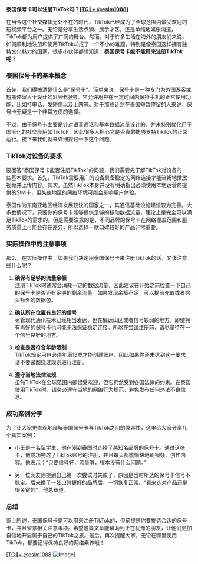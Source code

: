 **泰国保号卡可以注册TikTok吗？[[TG💪+ @esim1088](https://t.me/s/esim1088)]**

在当今这个社交媒体无处不在的时代，TikTok已经成为了全球范围内最受欢迎的短视频平台之一。无论是分享生活点滴、展示才艺，还是单纯地娱乐消遣，TikTok都为用户提供了广阔的舞台。然而，对于许多生活在海外的朋友们来说，如何顺利地注册和使用TikTok却成了一个不小的难题。特别是像泰国这样拥有独特文化魅力的国家，很多小伙伴都想知道：**泰国保号卡能不能用来注册TikTok呢？**

### 泰国保号卡的基本概念

首先，我们得搞清楚什么是“保号卡”。简单来说，保号卡是一种专门为外国游客或短期停留人士设计的SIM卡服务。它允许用户在一定时间内保持手机的正常使用功能，比如打电话、发短信以及上网等。对于那些计划在泰国短暂停留的人来说，保号卡无疑是一个非常方便的选择。

不过，由于保号卡主要是针对语音通话和基本数据流量设计的，并未特别优化用于国际化的社交应用如TikTok，因此很多人担心它是否真的能够支持TikTok的正常运行。接下来我们就来详细探讨一下这个问题。

### TikTok对设备的要求

要回答“泰国保号卡能否注册TikTok”的问题，我们需要先了解TikTok对设备的一些基本要求。首先，TikTok需要用户的设备具备稳定的网络连接才能流畅地播放视频并上传内容。其次，虽然TikTok本身并没有明确指出必须使用本地运营商提供的SIM卡，但某些地区的网络环境可能会影响用户体验。

泰国作为东南亚地区经济发展较快的国家之一，其通信基础设施建设较为完善。大多数情况下，只要你的保号卡能够提供足够的移动数据流量，理论上是完全可以满足TikTok的需求的。但是需要注意的是，不同品牌的保号卡在网络覆盖范围和服务质量上可能会存在差异，所以选择一款口碑较好的产品非常重要。

### 实际操作中的注意事项

那么，在实际操作中，如果我们决定用泰国保号卡来注册TikTok的话，又该注意些什么呢？

1. **确保有足够的流量余额**  
   注册TikTok时通常会消耗一定的数据流量，因此建议在开始之前检查一下自己的保号卡是否还有足够的剩余流量。如果发现余额不足，可以提前充值或者购买额外的数据包。

2. **确认所在位置有良好的信号**  
   尽管现代通讯技术已经相当发达，但在偏远山区或者信号较弱的地方，即使拥有再好的保号卡也可能无法保证稳定连接。所以在尝试注册前，请尽量待在一个信号良好的地方。

3. **检查是否符合年龄限制**  
   TikTok规定用户必须年满13岁才能创建账户，因此如果你还未达到这一要求，请不要试图绕过规则进行注册。

4. **遵守当地法律法规**  
   虽然TikTok在全球范围内都很受欢迎，但它仍然受到各国法律的约束。在泰国使用TikTok时，请务必遵守当地的网络行为规范，避免发布任何违法不良信息。

### 成功案例分享

为了让大家更直观地理解泰国保号卡与TikTok之间的兼容性，这里给大家分享几个真实案例：

- 小王是一名留学生，他在刚到泰国时选择了某知名品牌的保号卡。通过这张卡，他成功完成了TikTok账号的注册，并且每天都能愉快地刷视频、创作内容。他表示：“只要信号好，流量够，根本没有什么问题。”

- 另一位网友则提到自己第一次尝试时失败了，原因是当时所选的保号卡信号不稳定。后来换了一张口碑更好的品牌后，一切恢复正常。“看来选对产品还是很关键的”，他总结道。

### 总结

综上所述，泰国保号卡是可以用来注册TikTok的，但前提是你要挑选合适的保号卡，并且留意相关注意事项。希望这篇文章能帮助到正在犹豫的朋友，让他们更加自信地开启属于自己的TikTok之旅。最后，再次提醒大家，无论在哪里使用TikTok，都要记得保持良好的网络素养哦！

[[TG💪+ @esim1088](https://t.me/s/esim1088) ![Image](https://i.postimg.cc/4NQfJmqS/Snipaste-2025-05-13-00-14-12.png)]